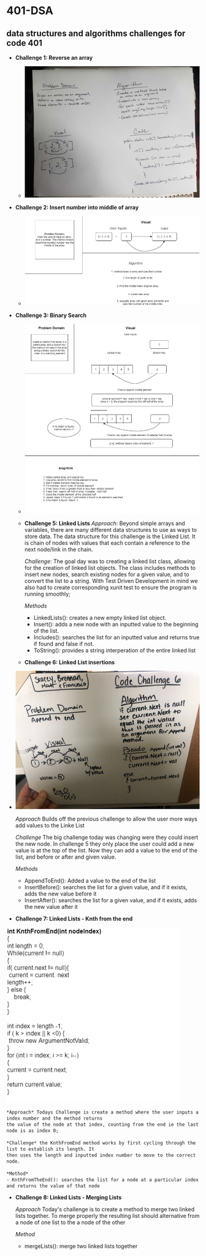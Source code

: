 # 401-DSA
## data structures and algorithms challenges for code 401
- **Challenge 1: Reverse an array**
  - ![whiteboard](01wb.jpg)
- **Challenge 2: Insert number into middle of array**
  - ![whiteboard](InsertShiftArray.png)
- **Challenge 3: Binary Search**
  - ![whiteboard](BinarySearch.png)
  - **Challenge 5: Linked Lists**
    *Approach*: Beyond simple arrays and variables, there are many different data structures to use as ways to store data. 
      The data structure for this challenge is the Linked List. It is chain of nodes with values that each contain a reference to the next 
      node/link in the chain. 

      *Challenge*: The goal day was to creating a linked list class, allowing for the creation of linked list objects. The class includes 
      methods to insert new nodes, search existing nodes for a given value, and to convert the list to a string. With Test Driven Development 
      in mind we also had to create corresponding xunit test to ensure the program is running smoothly;

      *Methods*
       - LinkedLists(): creates a new empty linked list object.
       - Insert(): adds a new node with an inputted value to the beginning of the list.
       - Includes(): searches the list for an inputted value and returns true if found and false if not.
       - ToString(): provides a string interperation of the entire linked list

  - **Challenge 6: Linked List insertions**

 - ![whiteboard](day06Wb.jpg)

    *Approach* Builds off the previous challenge to allow the user more ways add values to the Linke List

    *Challenge* The big challenge today was changing were they could insert the new node. In challenge 5
    they only place the user could add a new value is at the top of the list. Now they can add a value to 
    the end of the list, and before or after and given value.

     *Methods*
      - AppendToEnd(): Added a value to the end of the list
      - InsertBefore(): searches the list for a given value, and if it exists, adds the new value before it
      - InsertAfter(): searches the list for a given value, and if it exists, adds the new value after it

- **Challenge 7: Linked Lists - Knth from the end**

![whiteboard](KnthFromEndPsuedoCode.png)

    *Approach* Todays Challenge is create a method where the user inputs a index number and the method returns
    the value of the node at that index, counting from the end ie the last node is as index 0;
    
    *Challenge* the KnthFromEnd method works by first cycling through the list to establish its length. It 
    then uses the length and inputted index number to move to the correct node.

    *Method*
    - KnthFromTheEnd(): searches the list for a node at a particular index and returns the value of that node


- **Challenge 8: Linked Lists - Merging Lists**

    *Approach* Today's challenge is to create a method to merge two linked lists together.
    To merge properly the resulting list should alternative from a node of one list to the a 
    node of the other

    *Method*
    - mergeLists(): merge two linked lists together